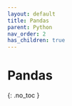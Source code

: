 ```yaml
---
layout: default
title: Pandas
parent: Python
nav_order: 2
has_children: true
---
```


# Pandas
{: .no_toc }
